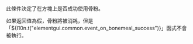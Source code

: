 此條件決定了在方塊上是否成功使用骨粉。

如果返回值為假，骨粉將被消耗，但是 「${l10n.t("elementgui.common.event_on_bonemeal_success")}」函式不會被執行。